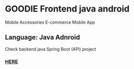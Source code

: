# GOODIE Frontend java android
Mobile Accessories E-commerce Mobile App

## Language: Java Adnroid

Check backend java Spring Boot (API) project <h3>[HERE](https://github.com/Sweet-Zip/GoodieBackend.git)</h3>
